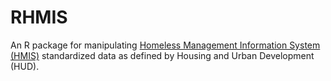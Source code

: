 # RHMIS
An R package for manipulating [Homeless Management Information System (HMIS)](https://www.hudexchange.info/programs/hmis/) standardized data as defined by Housing and Urban Development (HUD).

